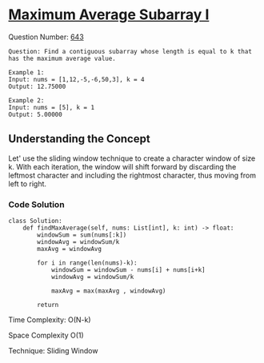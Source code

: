 # <a href="https://leetcode.com/problems/maximum-average-subarray-i/description/">Maximum Average Subarray I</a>

Question Number: <a href="https://leetcode.com/problems/maximum-average-subarray-i/description/">643</a>

```
Question: Find a contiguous subarray whose length is equal to k that has the maximum average value.

Example 1:
Input: nums = [1,12,-5,-6,50,3], k = 4
Output: 12.75000

Example 2:
Input: nums = [5], k = 1
Output: 5.00000
```
## Understanding the Concept
Let' use the sliding window technique to create a character window of size k. With each iteration, the window will shift forward by discarding the leftmost character and including the rightmost character, thus moving from left to right.

<!-- ### Visual Overview-->
<!-- <img src="https://github.com/alihussainia/LeetCode-Python/blob/master/Strings/1876.%20Substrings%20of%20Size%20Three%20with%20Distinct%20Characters/img/1876.gif" alt="step-by-step-visual-overview"> -->

### Code Solution
```Python3
class Solution:
    def findMaxAverage(self, nums: List[int], k: int) -> float:
        windowSum = sum(nums[:k])
        windowAvg = windowSum/k
        maxAvg = windowAvg

        for i in range(len(nums)-k):
            windowSum = windowSum - nums[i] + nums[i+k]
            windowAvg = windowSum/k

            maxAvg = max(maxAvg , windowAvg)

        return
```
Time Complexity: O(N-k)

Space Complexity O(1) 

Technique: Sliding Window

